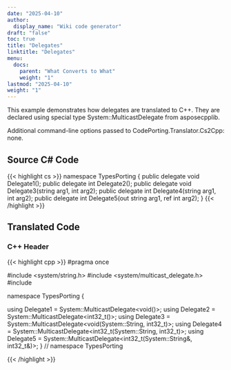 ```yaml
---
date: "2025-04-10"
author:
  display_name: "Wiki code generator"
draft: "false"
toc: true
title: "Delegates"
linktitle: "Delegates"
menu:
  docs:
    parent: "What Converts to What"
    weight: "1"
lastmod: "2025-04-10"
weight: "1"
---
```


This example demonstrates how delegates are translated to C++. They are declared using special type System::MulticastDelegate<T> from asposecpplib.

Additional command-line options passed to CodePorting.Translator.Cs2Cpp: none.

## Source C# Code ##

{{< highlight cs >}}
namespace TypesPorting
{
    public delegate void Delegate1();
    public delegate int Delegate2();
    public delegate void Delegate3(string arg1, int arg2);
    public delegate int Delegate4(string arg1, int arg2);
    public delegate int Delegate5(out string arg1, ref int arg2);
}
{{< /highlight >}}

## Translated Code ##

### C++ Header ###

{{< highlight cpp >}}
#pragma once

#include <system/string.h>
#include <system/multicast_delegate.h>
#include <cstdint>

namespace TypesPorting {

using Delegate1 = System::MulticastDelegate<void()>;
using Delegate2 = System::MulticastDelegate<int32_t()>;
using Delegate3 = System::MulticastDelegate<void(System::String, int32_t)>;
using Delegate4 = System::MulticastDelegate<int32_t(System::String, int32_t)>;
using Delegate5 = System::MulticastDelegate<int32_t(System::String&, int32_t&)>;
} // namespace TypesPorting



{{< /highlight >}}
